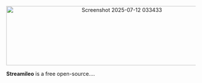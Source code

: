 <p align="center"><img width="599" height="159" alt="Screenshot 2025-07-12 033433" src="https://github.com/user-attachments/assets/0a96b345-98a6-4018-98b6-51cd64b9a9b0" /></p>

<b>Streamileo</b> is a free open-source....






      


